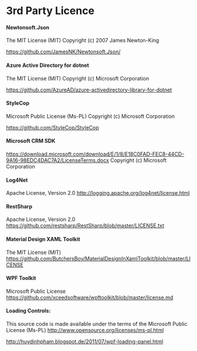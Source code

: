 # 3rd Party Licence

#### Newtonsoft.Json
The MIT License (MIT)
Copyright (c) 2007 James Newton-King

https://github.com/JamesNK/Newtonsoft.Json/

#### Azure Active Directory for dotnet
The MIT License (MIT)
Copyright (c) Microsoft Corporation

https://github.com/AzureAD/azure-activedirectory-library-for-dotnet


#### StyleCop
Microsoft Public License (Ms-PL)
Copyright (c) Microsoft Corporation

https://github.com/StyleCop/StyleCop



#### Microsoft CRM SDK
https://download.microsoft.com/download/E/1/8/E18C0FAD-FEC8-44CD-9A16-98EDC4DAC7A2/LicenseTerms.docx
Copyright (c) Microsoft Corporation


#### Log4Net
Apache License, Version 2.0
http://logging.apache.org/log4net/license.html


#### RestSharp
Apache License, Version 2.0
https://github.com/restsharp/RestSharp/blob/master/LICENSE.txt

#### Material Design XAML Toolkit
The MIT License (MIT)
https://github.com/ButchersBoy/MaterialDesignInXamlToolkit/blob/master/LICENSE

#### WPF Toolkit
Microsoft Public License
https://github.com/xceedsoftware/wpftoolkit/blob/master/license.md

#### Loading Controls:

This source code is made available under the terms of the Microsoft Public License (Ms-PL)
http://www.opensource.org/licenses/ms-pl.html

http://huydinhpham.blogspot.de/2011/07/wpf-loading-panel.html
